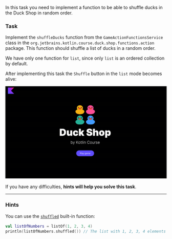 In this task you need to implement a function to be able to
shuffle ducks in the Duck Shop in random order.

### Task

Implement the `shuffleDucks` function from the `GameActionFunctionsService` class in
the `org.jetbrains.kotlin.course.duck.shop.functions.action` package.
This function should shuffle a list of ducks in a random order.

We have only one function for `list`, since only `list` is an ordered collection by default.

After implementing this task the `Shuffle` button in the `list` mode becomes alive:

![Current state](../../utils/src/main/resources/images/duck/shop/states/state_8.gif)

If you have any difficulties, **hints will help you solve this task**.

----

### Hints

<div class="hint" title="How to shuffle a list of items?">

You can use the [`shuffled`](https://kotlinlang.org/api/latest/jvm/stdlib/kotlin.collections/shuffled.html) built-in function:
```kotlin
val listOfNumbers = listOf(1, 2, 3, 4)
println(listOfNumbers.shuffled()) // The list with 1, 2, 3, 4 elements in a random order
```
</div>
